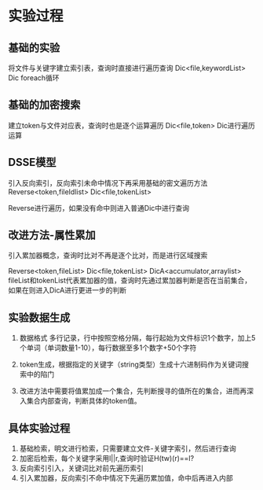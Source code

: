 # 实验过程

## 基础的实验

将文件与关键字建立索引表，查询时直接进行遍历查询
Dic&lt;file,keywordList&gt;
Dic foreach循环

## 基础的加密搜索

建立token与文件对应表，查询时也是逐个运算遍历
Dic&lt;file,token&gt;
Dic进行遍历运算

## DSSE模型

引入反向索引，反向索引未命中情况下再采用基础的密文遍历方法
Reverse&lt;token,fileIdlist&gt;
Dic&lt;file,tokenList&gt;

Reverse进行遍历，如果没有命中则进入普通Dic中进行查询

## 改进方法-属性累加

引入累加器概念，查询时比对不再是逐个比对，而是进行区域搜索

Reverse&lt;token,fileList&gt;
Dic&lt;file,tokenList&gt;
DicA&lt;accumulator,arraylist&gt;
fileList和tokenList代表累加器的值，查询时先通过累加器判断是否在当前集合，如果在则进入DicA进行更进一步的判断

## 实验数据生成

1. 数据格式
多行记录，行中按照空格分隔，每行起始为文件标识1个数字，加上5个单词（单词数量1-10），每行数据至多1个数字+50个字符

2. token生成，根据指定的关键字（string类型）生成十六进制码作为关键词搜索中的陷门

3. 改进方法中需要将值累加成一个集合，先判断搜寻的值所在的集合，进而再深入集合内部查询，判断具体的token值。

## 具体实验过程
1. 基础检索，明文进行检索，只需要建立文件-关键字索引，然后进行查询
2. 加密后检索，每个关键字采用l||r,查询时验证H(tw)(r)==l?
3. 反向索引引入，关键词比对前先遍历索引
4. 引入累加器，反向索引不命中情况下先遍历累加值，命中后再进入内部
